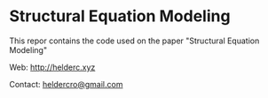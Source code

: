 # Structural Equation Modeling


This repor contains the code used on the paper "Structural Equation Modeling"

Web: http://helderc.xyz

Contact: heldercro@gmail.com
